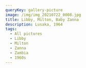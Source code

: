```yaml
---
queryKey: gallery-picture
image: /img/img_20210722_0008.jpg
title: Libby, Milton, Baby Zanna
description: Lusaka, 1964
tags:
  - All pictures
  - Libby
  - Milton
  - Zanna
  - Zambia
  - 1960s
---
```

